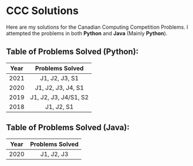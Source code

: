 # CCC Solutions
Here are my solutions for the Canadian Computing Competition Problems. I attempted the problems in both **Python** and **Java** (Mainly **Python**).
## Table of Problems Solved (**Python**):
| Year | Problems Solved |
| ------------- |:-------------:|
| 2021      | J1, J2, J3, S1 |
| 2020      | J1, J2, J3, J4, S1 |
| 2019      | J1, J2, J3, J4/S1, S2 |
| 2018      | J1, J2, S1 |

## Table of Problems Solved (**Java**):
| Year | Problems Solved |
| ------------- |:-------------:|
| 2020      | J1, J2, J3 |
